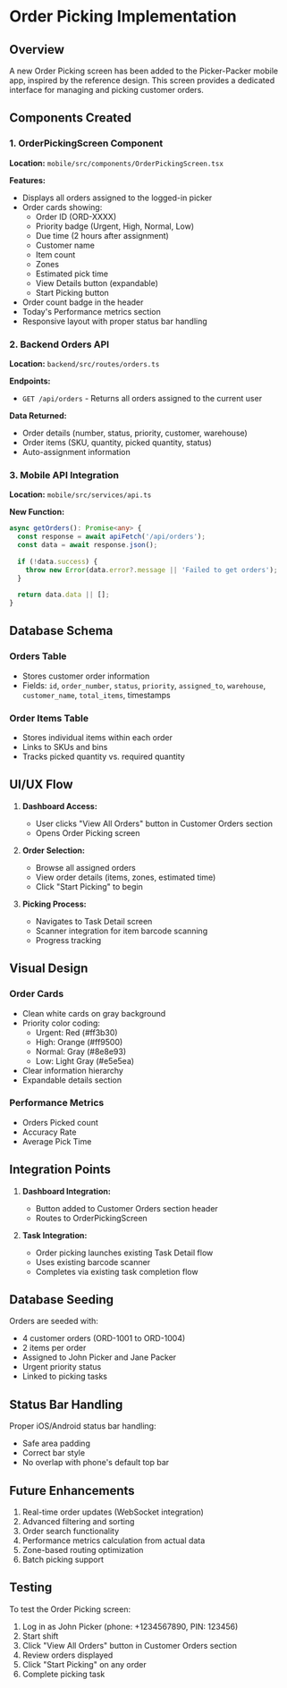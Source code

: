 # Order Picking Implementation

## Overview
A new Order Picking screen has been added to the Picker-Packer mobile app, inspired by the reference design. This screen provides a dedicated interface for managing and picking customer orders.

## Components Created

### 1. OrderPickingScreen Component
**Location:** `mobile/src/components/OrderPickingScreen.tsx`

**Features:**
- Displays all orders assigned to the logged-in picker
- Order cards showing:
  - Order ID (ORD-XXXX)
  - Priority badge (Urgent, High, Normal, Low)
  - Due time (2 hours after assignment)
  - Customer name
  - Item count
  - Zones
  - Estimated pick time
  - View Details button (expandable)
  - Start Picking button
- Order count badge in the header
- Today's Performance metrics section
- Responsive layout with proper status bar handling

### 2. Backend Orders API
**Location:** `backend/src/routes/orders.ts`

**Endpoints:**
- `GET /api/orders` - Returns all orders assigned to the current user

**Data Returned:**
- Order details (number, status, priority, customer, warehouse)
- Order items (SKU, quantity, picked quantity, status)
- Auto-assignment information

### 3. Mobile API Integration
**Location:** `mobile/src/services/api.ts`

**New Function:**
```typescript
async getOrders(): Promise<any> {
  const response = await apiFetch('/api/orders');
  const data = await response.json();
  
  if (!data.success) {
    throw new Error(data.error?.message || 'Failed to get orders');
  }
  
  return data.data || [];
}
```

## Database Schema

### Orders Table
- Stores customer order information
- Fields: `id`, `order_number`, `status`, `priority`, `assigned_to`, `warehouse`, `customer_name`, `total_items`, timestamps

### Order Items Table
- Stores individual items within each order
- Links to SKUs and bins
- Tracks picked quantity vs. required quantity

## UI/UX Flow

1. **Dashboard Access:**
   - User clicks "View All Orders" button in Customer Orders section
   - Opens Order Picking screen

2. **Order Selection:**
   - Browse all assigned orders
   - View order details (items, zones, estimated time)
   - Click "Start Picking" to begin

3. **Picking Process:**
   - Navigates to Task Detail screen
   - Scanner integration for item barcode scanning
   - Progress tracking

## Visual Design

### Order Cards
- Clean white cards on gray background
- Priority color coding:
  - Urgent: Red (#ff3b30)
  - High: Orange (#ff9500)
  - Normal: Gray (#8e8e93)
  - Low: Light Gray (#e5e5ea)
- Clear information hierarchy
- Expandable details section

### Performance Metrics
- Orders Picked count
- Accuracy Rate
- Average Pick Time

## Integration Points

1. **Dashboard Integration:**
   - Button added to Customer Orders section header
   - Routes to OrderPickingScreen

2. **Task Integration:**
   - Order picking launches existing Task Detail flow
   - Uses existing barcode scanner
   - Completes via existing task completion flow

## Database Seeding

Orders are seeded with:
- 4 customer orders (ORD-1001 to ORD-1004)
- 2 items per order
- Assigned to John Picker and Jane Packer
- Urgent priority status
- Linked to picking tasks

## Status Bar Handling

Proper iOS/Android status bar handling:
- Safe area padding
- Correct bar style
- No overlap with phone's default top bar

## Future Enhancements

1. Real-time order updates (WebSocket integration)
2. Advanced filtering and sorting
3. Order search functionality
4. Performance metrics calculation from actual data
5. Zone-based routing optimization
6. Batch picking support

## Testing

To test the Order Picking screen:
1. Log in as John Picker (phone: +1234567890, PIN: 123456)
2. Start shift
3. Click "View All Orders" button in Customer Orders section
4. Review orders displayed
5. Click "Start Picking" on any order
6. Complete picking task
